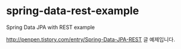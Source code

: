 # spring-data-rest-example
Spring Data JPA with REST example

 http://penpen.tistory.com/entry/Spring-Data-JPA-REST 글 예제입니다.
